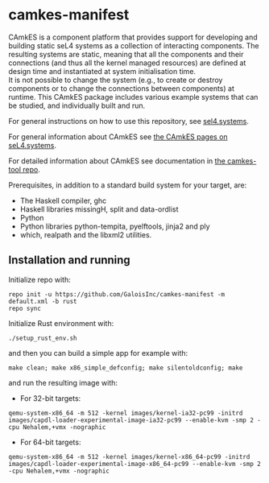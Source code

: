 camkes-manifest
===============
CAmkES is a component platform that provides support for developing and building static 
seL4 systems as a collection of interacting components.  The resulting systems are static, 
meaning that all the components and their connections (and thus all the kernel 
managed resources) are defined at design time and instantiated at system initialisation time.  
It is not possible to change the system (e.g., to create or destroy components or to change 
the connections between components) at runtime.  This CAmkES package includes various example 
systems that can be studied, and individually built and run.

For general instructions on how to use this repository, see [sel4.systems](http://sel4.systems/Download/building).

For general information about CAmkES see [the CAmkES pages on seL4.systems](http://sel4.systems/CAmkES).

For detailed information about CAmkES see documentation in [the camkes-tool repo](https://github.com/seL4/camkes-tool/blob/master/docs/index.md).

Prerequisites, in addition to a standard build system for your target, are:
* The Haskell compiler, ghc
* Haskell libraries missingH, split and data-ordlist
* Python
* Python libraries python-tempita, pyelftools, jinja2 and ply
* which, realpath and the libxml2 utilities.

## Installation and running
Initialize repo with:
```
repo init -u https://github.com/GaloisInc/camkes-manifest -m default.xml -b rust
repo sync
```
Initialize Rust environment with:
```
./setup_rust_env.sh
```

and then you can build a simple app for example with:
```
make clean; make x86_simple_defconfig; make silentoldconfig; make
```

and run the resulting image with:
- For 32-bit targets: 
```
qemu-system-x86_64 -m 512 -kernel images/kernel-ia32-pc99 -initrd images/capdl-loader-experimental-image-ia32-pc99 --enable-kvm -smp 2 -cpu Nehalem,+vmx -nographic
```
- For 64-bit targets: 
```
qemu-system-x86_64 -m 512 -kernel images/kernel-x86_64-pc99 -initrd images/capdl-loader-experimental-image-x86_64-pc99 --enable-kvm -smp 2 -cpu Nehalem,+vmx -nographic
```
